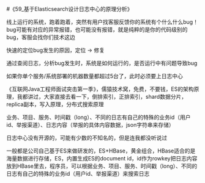 #《59_基于Elasticsearch设计日志中心的原理分析》

线上运行的系统，跑着跑着，突然有用户找客服反馈你的系统有个什么什么bug！bug可能有对应的异常报错，也可能没有报错，就是纯粹的是你的代码级别的bug，客服会找你们技术这边

快速的定位bug发生的原因，定位 -> 修复

通过查阅日志，分析bug发生时，系统是如何运行的，是否运行中有问题导致bug

如果你单个服务/系统部署的机器数量都超过5台了，此时必须要上日志中心

《互联网Java工程师面试突击第一季》，儒猿技术窝，免费，不要钱，ES的架构原理，我都讲过，大家直接去看一下，倒排索引，正排索引，shard数据分片，replica副本，写入原理，分布式搜索原理

业务、项目、服务、时间戳（long）、不同的日志有自己的特殊的业务id（用户id、举报渠道）、日志内容（举报的具体内容数据，json字符串来存储）

日志中心没有开源的，可能有少数的不知名的，但是连我都没听说过

一般都是公司自己基于ES来做研发的，ES+HBase，黄金组合，HBase适合的是海量数据进行存储，ES，内置生成ES的document id，id作为rowkey把日志内容放到HBase里去，程序员，可以根据业务、项目、服务、时间戳（long）、不同的日志有自己的特殊的业务id（用户id、举报渠道）来搜索日志


